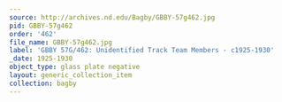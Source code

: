 ```yaml
---
source: http://archives.nd.edu/Bagby/GBBY-57g462.jpg
pid: GBBY-57g462
order: '462'
file_name: GBBY-57g462.jpg
label: 'GBBY 57G/462: Unidentified Track Team Members - c1925-1930'
_date: 1925-1930
object_type: glass plate negative
layout: generic_collection_item
collection: bagby
---
```

